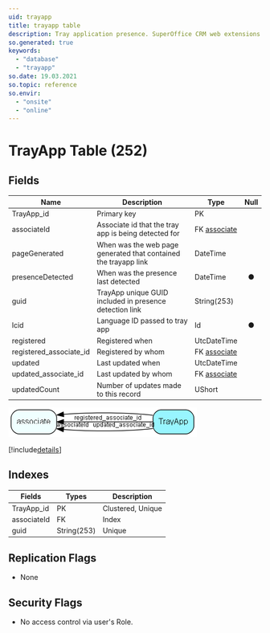 ```yaml
---
uid: trayapp
title: trayapp table
description: Tray application presence. SuperOffice CRM web extensions.
so.generated: true
keywords:
  - "database"
  - "trayapp"
so.date: 19.03.2021
so.topic: reference
so.envir:
  - "onsite"
  - "online"
---
```


# TrayApp Table (252)

## Fields

| Name | Description | Type | Null |
|------|-------------|------|:----:|
|TrayApp\_id|Primary key|PK| |
|associateId|Associate id that the tray app is being detected for|FK [associate](associate.md)| |
|pageGenerated|When was the web page generated that contained the trayapp link|DateTime| |
|presenceDetected|When was the presence last detected|DateTime|&#x25CF;|
|guid|TrayApp unique GUID included in presence detection link|String(253)| |
|lcid|Language ID passed to tray app|Id|&#x25CF;|
|registered|Registered when|UtcDateTime| |
|registered\_associate\_id|Registered by whom|FK [associate](associate.md)| |
|updated|Last updated when|UtcDateTime| |
|updated\_associate\_id|Last updated by whom|FK [associate](associate.md)| |
|updatedCount|Number of updates made to this record|UShort| |


![TrayApp table relationship diagram](media\TrayApp.png)

[!include[details](./includes/TrayApp.md)]

## Indexes

| Fields | Types | Description |
|--------|-------|-------------|
|TrayApp\_id |PK |Clustered, Unique |
|associateId |FK |Index |
|guid |String(253) |Unique |

## Replication Flags

* None

## Security Flags

* No access control via user's Role.


